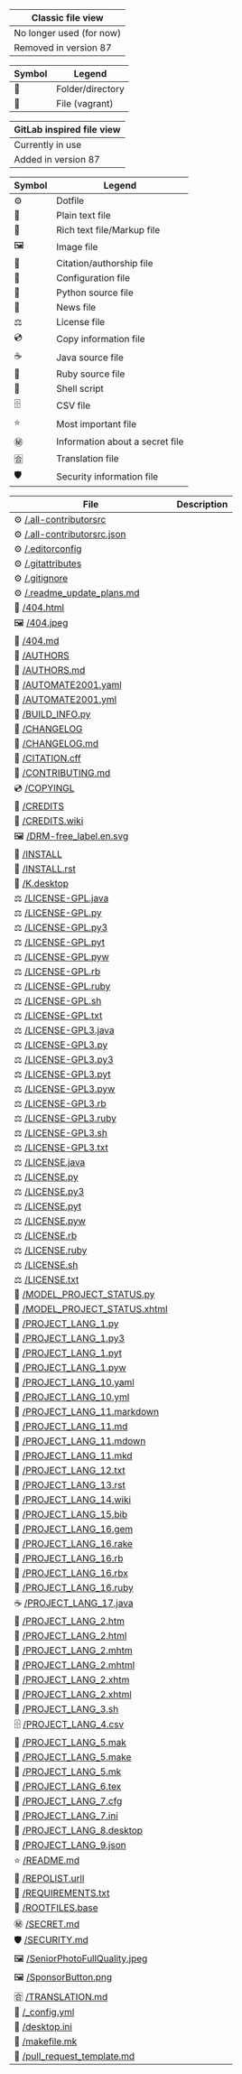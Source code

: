 
| Classic file view |
|---|
| No longer used (for now) |
| Removed in version 87 |

| Symbol | Legend |
|---|---|
| 📁️ | Folder/directory |
| 📜️ | File (vagrant) |

| GitLab inspired file view |
|---|
| Currently in use |
| Added in version 87 |

| Symbol | Legend | 
|---|---|
| ⚙️ | Dotfile |
| 📄️ | Plain text file |
| 📃️ | Rich text file/Markup file |
| 🖼️ | Image file |
| 👥️ | Citation/authorship file |
| 🔨️ | Configuration file |
| 🐍️ | Python source file |
| 📰️ | News file |
| ⚖️ | License file |
| 💿️ | Copy information file |
| ☕️ | Java source file |
| 💎️ | Ruby source file |
| 🐚️ | Shell script |
| 🗄️ | CSV file |
| ⭐️ | Most important file |
| ㊙️ | Information about a secret file |
| 🈴️ | Translation file |
| 🛡️ | Security information file |

| File | Description |
|---|---|
| ⚙️ [/.all-contributorsrc](/.all-contributorsrc)
| ⚙️ [/.all-contributorsrc.json](/.all-contributorsrc.json)
| ⚙️ [/.editorconfig](/.editorconfig)
| ⚙️ [/.gitattributes](/.gitattributes)	
| ⚙️ [/.gitignore](/.gitignore)
| ⚙️ [/.readme_update_plans.md](/.readme_update_plans.md)
| 📃️ [/404.html](/404.html)
| 🖼️ [/404.jpeg](/404.jpeg)
| 📃️ [/404.md](/404.md)
| 👥️ [/AUTHORS](/AUTHORS)
| 📃️ [/AUTHORS.md](/AUTHORS.md)
| 🔨️ [/AUTOMATE2001.yaml](/AUTOMATE2001.yaml)
| 🔨️ [/AUTOMATE2001.yml](/AUTOMATE2001.yml)
| 🐍️ [/BUILD_INFO.py](/BUILD_INFO.py)
| 📰️ [/CHANGELOG](/CHANGELOG)
| 📰️ [/CHANGELOG.md](/CHANGELOG.md)
| 👥️ [/CITATION.cff](/CITATION.cff)
| 📃️ [/CONTRIBUTING.md](/CONTRIBUTING.md)
| 💿️ [/COPYINGL](/COPYINGL)
| 👥️ [/CREDITS](/CREDITS)
| 📃️ [/CREDITS.wiki](/CREDITS.wiki)
| 🖼️ [/DRM-free_label.en.svg](/DRM-free_label.en.svg)
| 🔨️ [/INSTALL](/INSTALL)
| 📃️ [/INSTALL.rst](/INSTALL.rst)
| 🔨️ [/K.desktop](/K.desktop)
| ⚖️ [/LICENSE-GPL.java](/LICENSE-GPL.java)
| ⚖️ [/LICENSE-GPL.py](/LICENSE-GPL.py)
| ⚖️ [/LICENSE-GPL.py3](/LICENSE-GPL.py3)
| ⚖️ [/LICENSE-GPL.pyt](/LICENSE-GPL.pyt)
| ⚖️ [/LICENSE-GPL.pyw](/LICENSE-GPL.pyw)
| ⚖️ [/LICENSE-GPL.rb](/LICENSE-GPL.rb)
| ⚖️ [/LICENSE-GPL.ruby](/LICENSE-GPL.ruby)
| ⚖️ [/LICENSE-GPL.sh](/LICENSE-GPL.sh)
| ⚖️ [/LICENSE-GPL.txt](/LICENSE-GPL.txt)
| ⚖️ [/LICENSE-GPL3.java](/LICENSE-GPL3.java)	
| ⚖️ [/LICENSE-GPL3.py](/LICENSE-GPL3.py)
| ⚖️ [/LICENSE-GPL3.py3](/LICENSE-GPL3.py3)
| ⚖️ [/LICENSE-GPL3.pyt](/LICENSE-GPL3.pyt)
| ⚖️ [/LICENSE-GPL3.pyw](/LICENSE-GPL3.pyw)
| ⚖️ [/LICENSE-GPL3.rb](/LICENSE-GPL3.rb)
| ⚖️ [/LICENSE-GPL3.ruby](/LICENSE-GPL3.ruby)
| ⚖️ [/LICENSE-GPL3.sh](/LICENSE-GPL3.sh)
| ⚖️ [/LICENSE-GPL3.txt](/LICENSE-GPL3.txt)
| ⚖️ [/LICENSE.java](/LICENSE.java)
| ⚖️ [/LICENSE.py](/LICENSE.py)
| ⚖️ [/LICENSE.py3](/LICENSE.py3)
| ⚖️ [/LICENSE.pyt](/LICENSE.pyt)
| ⚖️ [/LICENSE.pyw](/LICENSE.pyw)
| ⚖️ [/LICENSE.rb](/LICENSE.rb)
| ⚖️ [/LICENSE.ruby](/LICENSE.ruby)
| ⚖️ [/LICENSE.sh](/LICENSE.sh)
| ⚖️ [/LICENSE.txt](/LICENSE.txt)
| 🐍️ [/MODEL_PROJECT_STATUS.py](/MODEL_PROJECT_STATUS.py)
| 📃️ [/MODEL_PROJECT_STATUS.xhtml](/MODEL_PROJECT_STATUS.xhtml)
| 🐍️ [/PROJECT_LANG_1.py](/PROJECT_LANG_1.py)
| 🐍️ [/PROJECT_LANG_1.py3](/PROJECT_LANG_1.py3)
| 🐍️ [/PROJECT_LANG_1.pyt](/PROJECT_LANG_1.pyt)
| 🐍️ [/PROJECT_LANG_1.pyw](/PROJECT_LANG_1.pyw)
| 🔨️ [/PROJECT_LANG_10.yaml](/PROJECT_LANG_10.yaml)
| 🔨️ [/PROJECT_LANG_10.yml](/PROJECT_LANG_10.yml)
| 📃️ [/PROJECT_LANG_11.markdown](/PROJECT_LANG_11.markdown)
| 📃️ [/PROJECT_LANG_11.md](/PROJECT_LANG_11.md)
| 📃️ [/PROJECT_LANG_11.mdown](/PROJECT_LANG_11.mdown)
| 📃️ [/PROJECT_LANG_11.mkd](/PROJECT_LANG_11.mkd)
| 📄️ [/PROJECT_LANG_12.txt](/PROJECT_LANG_12.txt)
| 📃️ [/PROJECT_LANG_13.rst](/PROJECT_LANG_13.rst)
| 📃️ [/PROJECT_LANG_14.wiki](/PROJECT_LANG_14.wiki)
| 👥️ [/PROJECT_LANG_15.bib](/PROJECT_LANG_15.bib)
| 💎️ [/PROJECT_LANG_16.gem](/PROJECT_LANG_16.gem)
| 💎️ [/PROJECT_LANG_16.rake](/PROJECT_LANG_16.rake)
| 💎️ [/PROJECT_LANG_16.rb](/PROJECT_LANG_16.rb)
| 💎️ [/PROJECT_LANG_16.rbx](/PROJECT_LANG_16.rbx)
| 💎️ [/PROJECT_LANG_16.ruby](/PROJECT_LANG_16.ruby)
| ☕️ [/PROJECT_LANG_17.java](/PROJECT_LANG_17.java)
| 📃️ [/PROJECT_LANG_2.htm](/PROJECT_LANG_2.htm)
| 📃️ [/PROJECT_LANG_2.html](/PROJECT_LANG_2.html)
| 📃️ [/PROJECT_LANG_2.mhtm](/PROJECT_LANG_2.mhtm)
| 📃️ [/PROJECT_LANG_2.mhtml](/PROJECT_LANG_2.mhtml)
| 📃️ [/PROJECT_LANG_2.xhtm](/PROJECT_LANG_2.xhtm)
| 📃️ [/PROJECT_LANG_2.xhtml](/PROJECT_LANG_2.xhtml)
| 🐚️ [/PROJECT_LANG_3.sh](/PROJECT_LANG_3.sh)
| 🗄️ [/PROJECT_LANG_4.csv](/PROJECT_LANG_4.csv)
| 🔨️ [/PROJECT_LANG_5.mak](/PROJECT_LANG_5.mak)
| 🔨️ [/PROJECT_LANG_5.make](/PROJECT_LANG_5.make)
| 🔨️ [/PROJECT_LANG_5.mk](/PROJECT_LANG_5.mk)
| 📃️ [/PROJECT_LANG_6.tex](/PROJECT_LANG_6.tex)
| 🔨️ [/PROJECT_LANG_7.cfg](/PROJECT_LANG_7.cfg)
| 🔨️ [/PROJECT_LANG_7.ini](/PROJECT_LANG_7.ini)
| 🔨️ [/PROJECT_LANG_8.desktop](/PROJECT_LANG_8.desktop)
| 🔨️ [/PROJECT_LANG_9.json](/PROJECT_LANG_9.json)
| ⭐️ [/README.md](/README.md)
| 📃️ [/REPOLIST.urll](/REPOLIST.urll)
| 📄️ [/REQUIREMENTS.txt](/REQUIREMENTS.txt)
| 📃️ [/ROOTFILES.base](/ROOTFILES.base)
| ㊙️ [/SECRET.md](/SECRET.md)
| 🛡️ [/SECURITY.md](/SECURITY.md)
| 🖼️ [/SeniorPhotoFullQuality.jpeg](/SeniorPhotoFullQuality.jpeg)
| 🖼️ [/SponsorButton.png](/SponsorButton.png)
| 🈴️ [/TRANSLATION.md](/TRANSLATION.md)
| 🔨️ [/_config.yml](/_config.yml)
| 🔨️ [/desktop.ini](/desktop.ini)
| 🔨️ [/makefile.mk](/makefile.mk)
| 📃️ [/pull_request_template.md](/pull_request_template.md)
